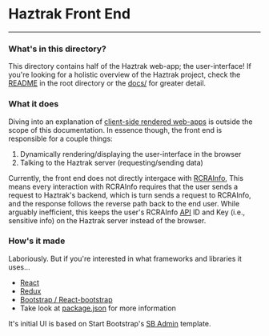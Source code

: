 # Haztrak Front End

___

### What's in this directory?

This directory contains half of the Haztrak web-app; the user-interface! If you're looking for a
holistic overview of the Haztrak project, check the [README](../README.md) in the root directory or
the [docs/](../docs) for greater detail.

### What it does

Diving into an explanation
of [client-side rendered web-apps](https://www.google.com/search?q=single%20page%20applications) is
outside the scope of this documentation. In essence though, the front end is responsible for a
couple things:

1. Dynamically rendering/displaying the user-interface in the browser
2. Talking to the Haztrak server (requesting/sending data)

Currently, the front end does not directly intergace with [RCRAInfo](https://rcrainfo.epa.gov), This
means every interaction with RCRAInfo requires that the user sends a request to Haztrak's backend,
which is turn sends a request to RCRAInfo, and the response follows the reverse path back to the end
user. While arguably inefficient, this keeps the user's
RCRAInfo [API](https://www.google.com/search?q=API) ID and Key (i.e., sensitive info) on the
Haztrak server instead of the browser.

### How's it made

Laboriously.
But if you're interested in what frameworks and libraries it uses...

* [React](https://reactjs.org/)
* [Redux](https://redux.js.org/)
* [Bootstrap / React-bootstrap](https://react-bootstrap.github.io/)
* Take look at [package.json](package.json) for more information

It's initial UI is based on Start
Bootstrap's [SB Admin](https://startbootstrap.com/template/sb-admin) template.
